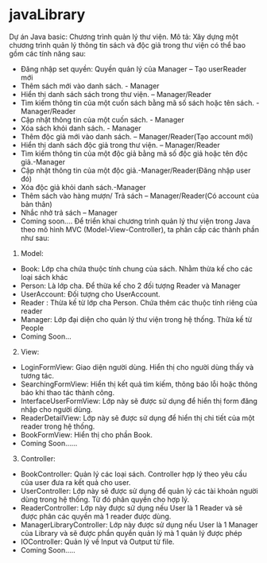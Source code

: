 # javaLibrary
Dự án Java basic: Chương trình quản lý thư viện.
Mô tả: Xây dựng một chương trình quản lý thông tin sách và độc giả trong thư viện có thể bao gồm các tính năng sau:
- Đăng nhập set quyền: Quyền quản lý của Manager – Tạo userReader mới
- Thêm sách mới vào danh sách. - Manager
- Hiển thị danh sách sách trong thư viện. – Manager/Reader
- Tìm kiếm thông tin của một cuốn sách bằng mã số sách hoặc tên sách. -Manager/Reader
- Cập nhật thông tin của một cuốn sách. - Manager
- Xóa sách khỏi danh sách. - Manager
- Thêm độc giả mới vào danh sách. – Manager/Reader(Tạo account mới)
- Hiển thị danh sách độc giả trong thư viện. – Manager/Reader
- Tìm kiếm thông tin của một độc giả bằng mã số độc giả hoặc tên độc giả.-Manager
- Cập nhật thông tin của một độc giả.-Manager/Reader(Đăng nhập user đó)
- Xóa độc giả khỏi danh sách.-Manager
- Thêm sách vào hàng mượn/ Trả sách – Manager/Reader(Có account của bản thân)
- Nhắc nhở trả sách – Manager
- Coming soon….
Để triển khai chương trình quản lý thư viện trong Java theo mô hình MVC (Model-View-Controller), ta phân cấp các thành phần như sau:
1.	Model:
- Book: Lớp cha chứa thuộc tính chung của sách. Nhằm thừa kế cho các loại sách khác
- Person: Là lớp cha. Để thừa kế cho 2 đối tượng Reader và Manager
- UserAccount: Đối tượng cho UserAccount.
- Reader : Thừa kế từ lớp cha Person. Chứa thêm các thuộc tính riêng của reader
- Manager: Lớp đại diện cho quản lý thư viện trong hệ thống. Thừa kế từ People
- Coming Soon…
2.	View:
- LoginFormView: Giao diện người dùng. Hiển thị cho người dùng thấy và tương tác.
- SearchingFormView: Hiển thị kết quả tìm kiếm, thông báo lỗi hoặc thông báo khi thao tác thành công.
- InterfaceUserFormView: Lớp này sẽ được sử dụng để hiển thị form đăng nhập cho người dùng.
- ReaderDetailView: Lớp này sẽ được sử dụng để hiển thị chi tiết của một reader trong hệ thống.
- BookFormView: Hiển thị cho phần Book.
- Coming Soon……
3.	Controller:
- BookController: Quản lý các loại sách. Controller hợp lý theo yêu cầu của user đưa ra kết quả cho user.
- UserController: Lớp này sẽ được sử dụng để quản lý các tài khoản người dùng trong hệ thống. Từ đó phân quyền cho hợp lý.
- ReaderController: Lớp này được sử dụng nếu User là 1 Reader và sẽ được phân các quyền mà 1 reader được dùng.
- ManagerLibraryController: Lớp này được sử dụng nếu User là 1 Manager của Library và sẽ được phần quyền quản lý mà 1 quản lý được phép
- IOController: Quản lý về Input và Output từ file.
- Coming Soon…..
